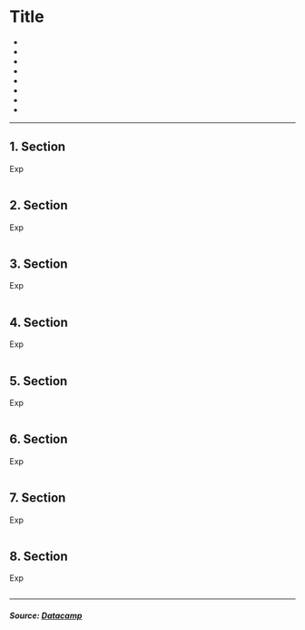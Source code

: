 # Title

* []()
* []()
* []()
* []()
* []()
* []()
* []()
* []()

---

## 1. Section
Exp
```python

```

## 2. Section
Exp
```python

```

## 3. Section
Exp
```python

```

## 4. Section
Exp
```python

```

## 5. Section
Exp
```python

```

## 6. Section
Exp
```python

```

## 7. Section
Exp
```python

```

## 8. Section
Exp
```python

```

---

##### _Source: [Datacamp]()_

